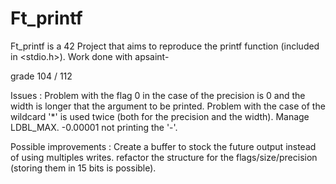 # Ft_printf

Ft_printf is a 42 Project that aims to reproduce the printf function (included in <stdio.h>).
Work done with apsaint-

grade 104 / 112

Issues :
Problem with the flag 0 in the case of the precision is 0 and the width is longer that the argument to be printed.
Problem with the case of the wildcard '*' is used twice (both for the precision and the width).
Manage LDBL_MAX.
-0.00001 not printing the '-'.

Possible improvements :
Create a buffer to stock the future output instead of using multiples writes.
refactor the structure for the flags/size/precision (storing them in 15 bits is possible).
